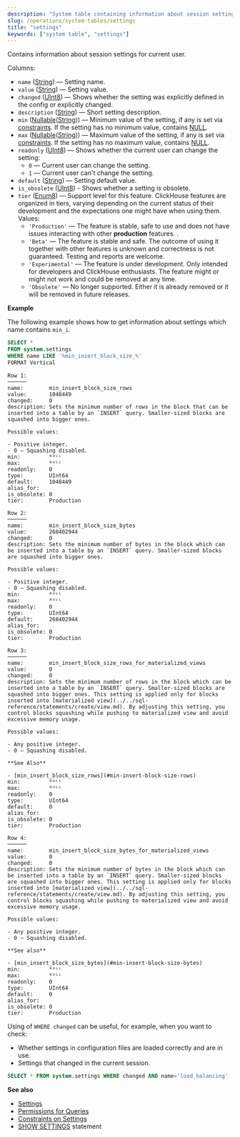 ```yaml
---
description: "System table containing information about session settings for current user."
slug: /operations/system-tables/settings
title: "settings"
keywords: ["system table", "settings"]
---
```


Contains information about session settings for current user.

Columns:

- `name` ([String](../../sql-reference/data-types/string.md)) — Setting name.
- `value` ([String](../../sql-reference/data-types/string.md)) — Setting value.
- `changed` ([UInt8](../../sql-reference/data-types/int-uint.md#uint-ranges)) — Shows whether the setting was explicitly defined in the config or explicitly changed.
- `description` ([String](../../sql-reference/data-types/string.md)) — Short setting description.
- `min` ([Nullable](../../sql-reference/data-types/nullable.md)([String](../../sql-reference/data-types/string.md))) — Minimum value of the setting, if any is set via [constraints](../../operations/settings/constraints-on-settings.md#constraints-on-settings). If the setting has no minimum value, contains [NULL](../../sql-reference/syntax.md#null-literal).
- `max` ([Nullable](../../sql-reference/data-types/nullable.md)([String](../../sql-reference/data-types/string.md))) — Maximum value of the setting, if any is set via [constraints](../../operations/settings/constraints-on-settings.md#constraints-on-settings). If the setting has no maximum value, contains [NULL](../../sql-reference/syntax.md#null-literal).
- `readonly` ([UInt8](../../sql-reference/data-types/int-uint.md#uint-ranges)) — Shows whether the current user can change the setting:
    - `0` — Current user can change the setting.
    - `1` — Current user can't change the setting.
- `default` ([String](../../sql-reference/data-types/string.md)) — Setting default value.
- `is_obsolete` ([UInt8](../../sql-reference/data-types/int-uint.md#uint-ranges)) - Shows whether a setting is obsolete.
- `tier` ([Enum8](../../sql-reference/data-types/enum.md)) — Support level for this feature. ClickHouse features are organized in tiers, varying depending on the current status of their development and the expectations one might have when using them. Values:
    - `'Production'` — The feature is stable, safe to use and does not have issues interacting with other **production** features. .
    - `'Beta'` — The feature is stable and safe. The outcome of using it together with other features is unknown and correctness is not guaranteed. Testing and reports are welcome.
    - `'Experimental'` — The feature is under development. Only intended for developers and ClickHouse enthusiasts. The feature might or might not work and could be removed at any time.
    - `'Obsolete'` — No longer supported. Either it is already removed or it will be removed in future releases.

**Example**

The following example shows how to get information about settings which name contains `min_i`.

``` sql
SELECT *
FROM system.settings
WHERE name LIKE '%min_insert_block_size_%'
FORMAT Vertical
```

``` text
Row 1:
──────
name:        min_insert_block_size_rows
value:       1048449
changed:     0
description: Sets the minimum number of rows in the block that can be inserted into a table by an `INSERT` query. Smaller-sized blocks are squashed into bigger ones.

Possible values:

- Positive integer.
- 0 — Squashing disabled.
min:         ᴺᵁᴸᴸ
max:         ᴺᵁᴸᴸ
readonly:    0
type:        UInt64
default:     1048449
alias_for:   
is_obsolete: 0
tier:        Production

Row 2:
──────
name:        min_insert_block_size_bytes
value:       268402944
changed:     0
description: Sets the minimum number of bytes in the block which can be inserted into a table by an `INSERT` query. Smaller-sized blocks are squashed into bigger ones.

Possible values:

- Positive integer.
- 0 — Squashing disabled.
min:         ᴺᵁᴸᴸ
max:         ᴺᵁᴸᴸ
readonly:    0
type:        UInt64
default:     268402944
alias_for:   
is_obsolete: 0
tier:        Production

Row 3:
──────
name:        min_insert_block_size_rows_for_materialized_views
value:       0
changed:     0
description: Sets the minimum number of rows in the block which can be inserted into a table by an `INSERT` query. Smaller-sized blocks are squashed into bigger ones. This setting is applied only for blocks inserted into [materialized view](../../sql-reference/statements/create/view.md). By adjusting this setting, you control blocks squashing while pushing to materialized view and avoid excessive memory usage.

Possible values:

- Any positive integer.
- 0 — Squashing disabled.

**See Also**

- [min_insert_block_size_rows](#min-insert-block-size-rows)
min:         ᴺᵁᴸᴸ
max:         ᴺᵁᴸᴸ
readonly:    0
type:        UInt64
default:     0
alias_for:   
is_obsolete: 0
tier:        Production

Row 4:
──────
name:        min_insert_block_size_bytes_for_materialized_views
value:       0
changed:     0
description: Sets the minimum number of bytes in the block which can be inserted into a table by an `INSERT` query. Smaller-sized blocks are squashed into bigger ones. This setting is applied only for blocks inserted into [materialized view](../../sql-reference/statements/create/view.md). By adjusting this setting, you control blocks squashing while pushing to materialized view and avoid excessive memory usage.

Possible values:

- Any positive integer.
- 0 — Squashing disabled.

**See also**

- [min_insert_block_size_bytes](#min-insert-block-size-bytes)
min:         ᴺᵁᴸᴸ
max:         ᴺᵁᴸᴸ
readonly:    0
type:        UInt64
default:     0
alias_for:   
is_obsolete: 0
tier:        Production
 ```

Using of `WHERE changed` can be useful, for example, when you want to check:

- Whether settings in configuration files are loaded correctly and are in use.
- Settings that changed in the current session.

<!-- -->

``` sql
SELECT * FROM system.settings WHERE changed AND name='load_balancing'
```

**See also**

- [Settings](../../operations/settings/overview#session-settings-intro)
- [Permissions for Queries](../../operations/settings/permissions-for-queries.md#settings_readonly)
- [Constraints on Settings](../../operations/settings/constraints-on-settings.md)
- [SHOW SETTINGS](../../sql-reference/statements/show.md#show-settings) statement
